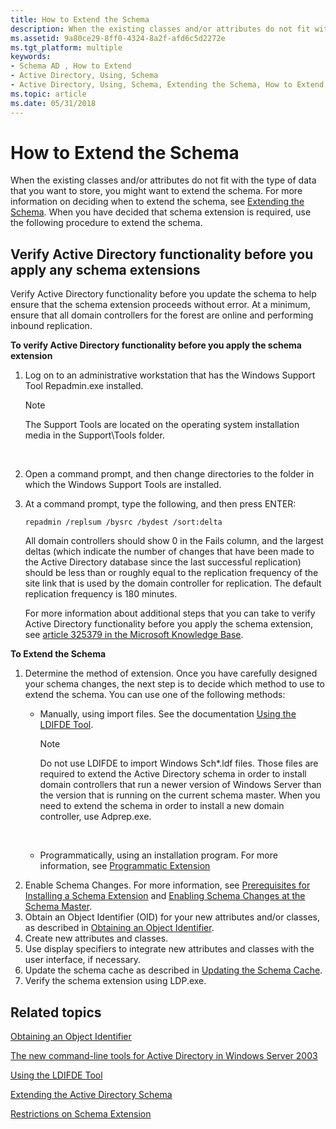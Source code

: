 ```yaml
---
title: How to Extend the Schema
description: When the existing classes and/or attributes do not fit with the type of data that you want to store, you might want to extend the schema.
ms.assetid: 9a80ce29-8ff0-4324-8a2f-afd6c5d2272e
ms.tgt_platform: multiple
keywords:
- Schema AD , How to Extend
- Active Directory, Using, Schema
- Active Directory, Using, Schema, Extending the Schema, How to Extend
ms.topic: article
ms.date: 05/31/2018
---
```


# How to Extend the Schema

When the existing classes and/or attributes do not fit with the type of data that you want to store, you might want to extend the schema. For more information on deciding when to extend the schema, see [Extending the Schema](extending-the-schema.md). When you have decided that schema extension is required, use the following procedure to extend the schema.

## Verify Active Directory functionality before you apply any schema extensions

Verify Active Directory functionality before you update the schema to help ensure that the schema extension proceeds without error. At a minimum, ensure that all domain controllers for the forest are online and performing inbound replication.

**To verify Active Directory functionality before you apply the schema extension**

1.  Log on to an administrative workstation that has the Windows Support Tool Repadmin.exe installed.
    > [!Note]  
    > The Support Tools are located on the operating system installation media in the Support\\Tools folder.

     

2.  Open a command prompt, and then change directories to the folder in which the Windows Support Tools are installed.
3.  At a command prompt, type the following, and then press ENTER:

    ``` syntax
    repadmin /replsum /bysrc /bydest /sort:delta
    ```

    All domain controllers should show 0 in the Fails column, and the largest deltas (which indicate the number of changes that have been made to the Active Directory database since the last successful replication) should be less than or roughly equal to the replication frequency of the site link that is used by the domain controller for replication. The default replication frequency is 180 minutes.

    For more information about additional steps that you can take to verify Active Directory functionality before you apply the schema extension, see [article 325379 in the Microsoft Knowledge Base](https://support.microsoft.com/kb/325379/en-us).

**To Extend the Schema**

1.  Determine the method of extension. Once you have carefully designed your schema changes, the next step is to decide which method to use to extend the schema. You can use one of the following methods:
    -   Manually, using import files. See the documentation [Using the LDIFDE Tool](/previous-versions/office/developer/exchange-server-2003/ms870068(v=exchg.65)).
        > [!Note]  
        > Do not use LDIFDE to import Windows Sch\*.ldf files. Those files are required to extend the Active Directory schema in order to install domain controllers that run a newer version of Windows Server than the version that is running on the current schema master. When you need to extend the schema in order to install a new domain controller, use Adprep.exe.

         

    -   Programmatically, using an installation program. For more information, see [Programmatic Extension](programmatic-extension.md)
2.  Enable Schema Changes. For more information, see [Prerequisites for Installing a Schema Extension](prerequisites-for-installing-a-schema-extension.md) and [Enabling Schema Changes at the Schema Master](enabling-schema-changes-at-the-schema-master.md).
3.  Obtain an Object Identifier (OID) for your new attributes and/or classes, as described in [Obtaining an Object Identifier](obtaining-an-object-identifier.md).
4.  Create new attributes and classes.
5.  Use display specifiers to integrate new attributes and classes with the user interface, if necessary.
6.  Update the schema cache as described in [Updating the Schema Cache](updating-the-schema-cache.md).
7.  Verify the schema extension using LDP.exe.

## Related topics

<dl> <dt>

[Obtaining an Object Identifier](obtaining-an-object-identifier.md)
</dt> <dt>

[The new command-line tools for Active Directory in Windows Server 2003](https://support.microsoft.com/kb/298882)
</dt> <dt>

[Using the LDIFDE Tool](/previous-versions/office/developer/exchange-server-2003/ms870068(v=exchg.65))
</dt> <dt>

[Extending the Active Directory Schema](/previous-versions/ms806972(v=msdn.10))
</dt> <dt>

[Restrictions on Schema Extension](restrictions-on-schema-extension.md)
</dt> </dl>

 

 